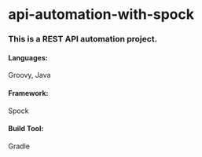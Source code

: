# api-automation-with-spock

### This is a REST API automation project.

#### Languages: 
Groovy, Java

#### Framework:
Spock

#### Build Tool:
Gradle
